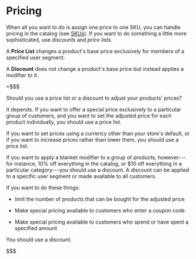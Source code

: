 # Pricing [](id=pricing)

When all you want to do is assign one price to one SKU, you can handle pricing
in the catalog (see 
[SKUs](web/commerce/documentation/-/knowledge_base/7-1/skus#pricing)).
If you want to do something a little more sophisticated, use *discounts* and
*price lists*.

A **Price List** changes a product's base price exclusively for members of
a specified user segment.

A **Discount** does not change a product's base price but instead applies
a modifier to it.

+$$$

Should you use a price list or a discount to adjust your products' prices?

It depends. If you want to offer a special price exclusively to a particular
group of customers, and you want to set the adjusted price for each product
individually, you should use a price list.

If you want to set prices using a currency other than your store's default, or
if you want to increase prices rather than lower them, you should use a price
list.

If you want to apply a blanket modifier to a group of products, however---for
instance, 10% off everything in the catalog, or $10 off everything in
a particular category---you should use a discount. A discount can be applied to
a specific user segment or made available to all customers.

If you want to do these things: 

- limit the number of products that can be bought for the adjusted price 
 
- Make special pricing available to customers who enter a coupon code 

- Make special pricing available to customers who spend or have spent
  a specified amount 

You should use a discount.

$$$
